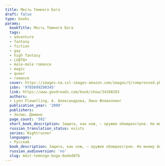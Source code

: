 ```yaml
---
title: Месть Темного Бога
draft: false
type: books
params:
  bookTitle: Месть Темного Бога
  tags:
  - adventure
  - fantasy
  - fiction
  - gay
  - high fantasy
  - LGBTQ+
  - male-male romance
  - magic
  - queer
  - romance
  cover: https://images-na.ssl-images-amazon.com/images/S/compressed.photo.goodreads.com/books/1486137639i/34108203.jpg
  isbn: '9785699290345'
  link: https://www.goodreads.com/book/show/34108203
  authors:
  - Lynn Flewelling, А. Александрова, Линн Флевеллинг
  publication_year: '2009'
  publishers:
  - Эксмо; Домино
  page_count: '592'
  short_book_description: Защита, как нож, — оружие обоюдоострое. Но юному Алеку, с ужасом ожидавшему казни за преступление, которого не совершал, было не из чего выбирать.Потому он и ухватился за помощь таинственного...
  russian_translation_status: exists
  series: Nightrunner
  languages:
  - Русский
  book_description: Защита, как нож, — оружие обоюдоострое. Но юному Алеку, с ужасом ожидавшему казни за преступление, которого не совершал, было не из чего выбирать.Потому он и ухватился за помощь таинственного незнакомца, зовущего себя Серегилом... и очень скоро оказался втянутым в войну против самого Тёмного Бога — всемогущего Властителя Смерти. Ставка в такой игре — жизнь, правила её неизвестны.Служители Тёмного Бога следуют за воинами Света по пятам, охотятся за ними, разя клинком и магией, предательством и изменой. Демоны, вызванные из бездны Ада, вырываются на волю, и страшной будет месть Тёмного Бога.
  russian_audioversion: 'no'
  slug: mest-temnogo-boga-0aded87b
---
```

